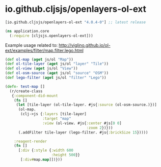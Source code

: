 # io.github.cljsjs/openlayers-ol-ext

[](dependency)
```clojure
[io.github.cljsjs/openlayers-ol-ext "4.0.4-0"] ;; latest release
```
[](/dependency)

```clojure
(ns application.core
  (:require [cljsjs.openlayers-ol-ext])) 
```

Example usage related to: http://viglino.github.io/ol-ext/examples/filter/map.filter.lego.html

```clojure
(def ol-map (aget js/ol "Map"))
(def ol-tile-layer (aget js/ol "layer" "Tile"))
(def ol-view (aget js/ol "View"))
(def ol-osm-source (aget js/ol "source" "OSM"))
(def lego-filter (aget js/ol "filter" "Lego"))

(defn- test-map []
  (r/create-class
   {:component-did-mount
    (fn []
     (let [tile-layer (ol-tile-layer. #js{:source (ol-osm-source.)})] 
      (ol-map.
       (clj->js {:layers [tile-layer]
                 :target "map"
                 :view (ol-view. #js{:center #js[0 0]
                                     :zoom 2})}))
      (.addFilter tile-layer (lego-filter. #js{:brickSize 15}))))

    :reagent-render
    (fn []
      [:div {:style {:width 600
                     :height 500}}
       [:div#map.map]])}))
```

[flibs]: https://clojurescript.org/reference/packaging-foreign-deps
